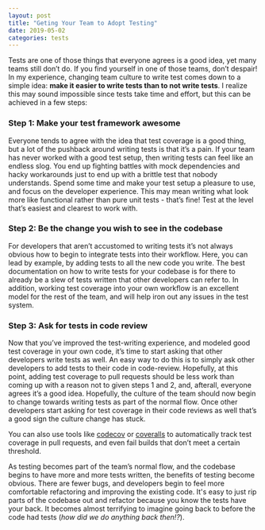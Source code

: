 ```yaml
---
layout: post
title: "Geting Your Team to Adopt Testing"
date: 2019-05-02
categories: tests
---
```


Tests are one of those things that everyone agrees is a good idea, yet many teams still don’t do. If you find yourself in one of those teams, don’t despair! In my experience, changing team culture to write test comes down to a simple idea: **make it easier to write tests than to not write tests**. I realize this may sound impossible since tests take time and effort, but this can be achieved in a few steps:

### Step 1: Make your test framework awesome

Everyone tends to agree with the idea that test coverage is a good thing, but a lot of the pushback around writing tests is that it’s a pain. If your team has never worked with a good test setup, then writing tests can feel like an endless slog. You end up fighting battles with mock dependencies and hacky workarounds just to end up with a brittle test that nobody understands. Spend some time and make your test setup a pleasure to use, and focus on the developer experience. This may mean writing what look more like functional rather than pure unit tests - that’s fine! Test at the level that’s easiest and clearest to work with.

### Step 2: Be the change you wish to see in the codebase

For developers that aren’t accustomed to writing tests it’s not always obvious how to begin to integrate tests into their workflow. Here, you can lead by example, by adding tests to all the new code you write. The best documentation on how to write tests for your codebase is for there to already be a slew of tests written that other developers can refer to. In addition, working test coverage into your own workflow is an excellent model for the rest of the team, and will help iron out any issues in the test system.

### Step 3: Ask for tests in code review

Now that you’ve improved the test-writing experience, and modeled good test coverage in your own code, it’s time to start asking that other developers write tests as well. An easy way to do this is to simply ask other developers to add tests to their code in code-review. Hopefully, at this point, adding test coverage to pull requests should be less work than coming up with a reason not to given steps 1 and 2, and, afterall, everyone agrees it’s a good idea. Hopefully, the culture of the team should now begin to change towards writing tests as part of the normal flow. Once other developers start asking for test coverage in their code reviews as well that’s a good sign the culture change has stuck.

You can also use tools like [codecov](https://codecov.io/) or [coveralls](https://coveralls.io/) to automatically track test coverage in pull requests, and even fail builds that don’t meet a certain threshold.

As testing becomes part of the team’s normal flow, and the codebase begins to have more and more tests written, the benefits of testing become obvious. There are fewer bugs, and developers begin to feel more comfortable refactoring and improving the existing code. It's easy to just rip parts of the codebase out and refactor because you know the tests have your back. It becomes almost terrifying to imagine going back to before the code had tests (_how did we do anything back then!?_).
